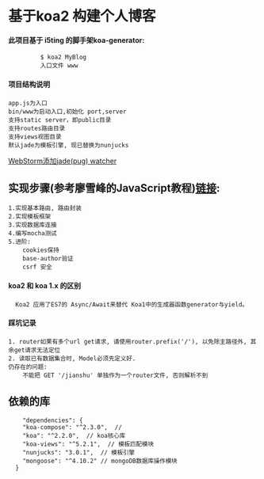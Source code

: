 基于koa2 构建个人博客
========================

#### 此项目基于 i5ting 的脚手架koa-generator:
             $ koa2 MyBlog
             入口文件 www
             
#### 项目结构说明  
    app.js为入口
    bin/www为启动入口,初始化 port,server
    支持static server，即public目录
    支持routes路由目录
    支持views视图目录
    默认jade为模板引擎, 现已替换为nunjucks
             
[WebStorm添加jade(pug) watcher](http://blog.csdn.net/stSahana/article/details/52191517)
## 实现步骤(参考廖雪峰的JavaScript教程)[链接](http://www.liaoxuefeng.com/wiki/001434446689867b27157e896e74d51a89c25cc8b43bdb3000/001472286125147031e735933574ae099842afd31be80d1000):
```
1.实现基本路由, 路由封装
2.实现模板框架
3.实现数据库连接
4.编写mocha测试
5.进阶: 
    cookies保持
    base-author验证
    csrf 安全
```

#### koa2 和 koa 1.x 的区别
      Koa2 应用了ES7的 Async/Await来替代 Koa1中的生成器函数generator与yield。
#### 踩坑记录
    1. router如果有多个url get请求, 请使用router.prefix('/'), 以免除主路径外, 其余get请求无法定位
    2. 读取已有数据集合时, Model必须先定义好.
    仍存在的问题: 
        不能把 GET '/jianshu' 单独作为一个router文件, 否则解析不到
## 依赖的库
```
    "dependencies": {
    "koa-compose": "^2.3.0",  // 
    "koa": "^2.2.0",  // koa核心库
    "koa-views": "^5.2.1",  // 模板匹配模块
    "nunjucks": "3.0.1",  // 模板引擎
    "mongoose": "^4.10.2" // mongoDB数据库操作模块
  }
  ```
